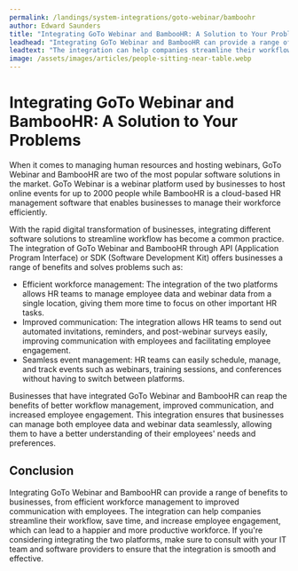 ```yaml
---
permalink: /landings/system-integrations/goto-webinar/bamboohr
author: Edward Saunders
title: "Integrating GoTo Webinar and BambooHR: A Solution to Your Problems"
leadhead: "Integrating GoTo Webinar and BambooHR can provide a range of benefits to businesses, from efficient workforce management to improved communication with employees"
leadtext: "The integration can help companies streamline their workflow, save time, and increase employee engagement, which can lead to a happier and more productive workforce. If you're considering integrating the two platforms, make sure to consult with your IT team and software providers to ensure that the integration is smooth and effective."
image: /assets/images/articles/people-sitting-near-table.webp
---
```

<div class="arttext">
<h1>Integrating GoTo Webinar and BambooHR: A Solution to Your Problems</h1>
 
<p>When it comes to managing human resources and hosting webinars, GoTo Webinar and BambooHR are two of the most popular software solutions in the market. GoTo Webinar is a webinar platform used by businesses to host online events for up to 2000 people while BambooHR is a cloud-based HR management software that enables businesses to manage their workforce efficiently.</p>

<p>With the rapid digital transformation of businesses, integrating different software solutions to streamline workflow has become a common practice. The integration of GoTo Webinar and BambooHR through API (Application Program Interface) or SDK (Software Development Kit) offers businesses a range of benefits and solves problems such as:</p>

<ul>
  <li>Efficient workforce management: The integration of the two platforms allows HR teams to manage employee data and webinar data from a single location, giving them more time to focus on other important HR tasks.</li>
  <li>Improved communication: The integration allows HR teams to send out automated invitations, reminders, and post-webinar surveys easily, improving communication with employees and facilitating employee engagement.</li>
  <li>Seamless event management: HR teams can easily schedule, manage, and track events such as webinars, training sessions, and conferences without having to switch between platforms.</li>
</ul>

<p>Businesses that have integrated GoTo Webinar and BambooHR can reap the benefits of better workflow management, improved communication, and increased employee engagement. This integration ensures that businesses can manage both employee data and webinar data seamlessly, allowing them to have a better understanding of their employees' needs and preferences.</p>

<h2>Conclusion</h2>

<p>Integrating GoTo Webinar and BambooHR can provide a range of benefits to businesses, from efficient workforce management to improved communication with employees. The integration can help companies streamline their workflow, save time, and increase employee engagement, which can lead to a happier and more productive workforce. If you're considering integrating the two platforms, make sure to consult with your IT team and software providers to ensure that the integration is smooth and effective.</p>

</div>